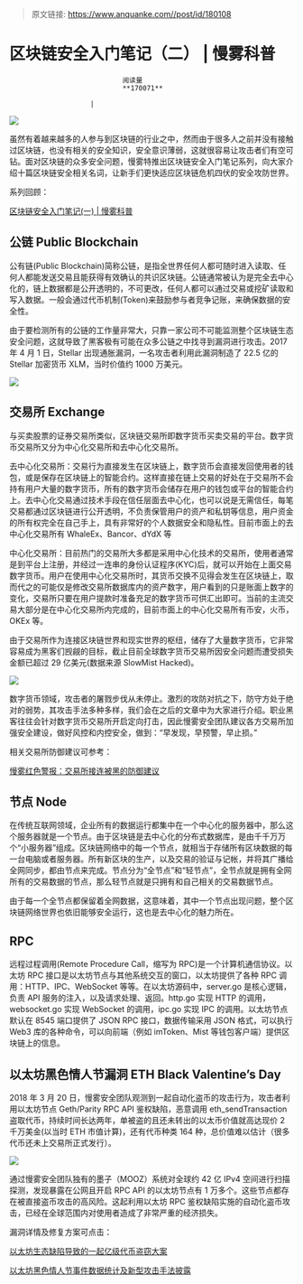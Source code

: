 > 原文链接: https://www.anquanke.com//post/id/180108 


# 区块链安全入门笔记（二） | 慢雾科普


                                阅读量   
                                **170071**
                            
                        |
                        
                                                                                    



[![](https://p0.ssl.qhimg.com/t0143f21b8852a1c67f.png)](https://p0.ssl.qhimg.com/t0143f21b8852a1c67f.png)



虽然有着越来越多的人参与到区块链的行业之中，然而由于很多人之前并没有接触过区块链，也没有相关的安全知识，安全意识薄弱，这就很容易让攻击者们有空可钻。面对区块链的众多安全问题，慢雾特推出区块链安全入门笔记系列，向大家介绍十篇区块链安全相关名词，让新手们更快适应区块链危机四伏的安全攻防世界。

系列回顾：

[区块链安全入门笔记(一) | 慢雾科普](https://mp.weixin.qq.com/s/xv4nFJVgKxgXkH7lveCRgQ)



## 公链 Public Blockchain

公有链(Public Blockchain)简称公链，是指全世界任何人都可随时进入读取、任何人都能发送交易且能获得有效确认的共识区块链。公链通常被认为是完全去中心化的，链上数据都是公开透明的，不可更改，任何人都可以通过交易或挖矿读取和写入数据。一般会通过代币机制(Token)来鼓励参与者竞争记账，来确保数据的安全性。

由于要检测所有的公链的工作量非常大，只靠一家公司不可能监测整个区块链生态安全问题，这就导致了黑客极有可能在众多公链之中找寻到漏洞进行攻击。2017 年 4 月 1 日，Stellar 出现通胀漏洞，一名攻击者利用此漏洞制造了 22.5 亿的 Stellar 加密货币 XLM，当时价值约 1000 万美元。

[![](https://p0.ssl.qhimg.com/t019ecb443917401f65.png)](https://p0.ssl.qhimg.com/t019ecb443917401f65.png)



## 交易所 Exchange

与买卖股票的证券交易所类似，区块链交易所即数字货币买卖交易的平台。数字货币交易所又分为中心化交易所和去中心化交易所。

去中心化交易所：交易行为直接发生在区块链上，数字货币会直接发回使用者的钱包，或是保存在区块链上的智能合约。这样直接在链上交易的好处在于交易所不会持有用户大量的数字货币，所有的数字货币会储存在用户的钱包或平台的智能合约上。去中心化交易通过技术手段在信任层面去中心化，也可以说是无需信任，每笔交易都通过区块链进行公开透明，不负责保管用户的资产和私钥等信息，用户资金的所有权完全在自己手上，具有非常好的个人数据安全和隐私性。目前市面上的去中心化交易所有 WhaleEx、Bancor、dYdX 等

中心化交易所：目前热门的交易所大多都是采用中心化技术的交易所，使用者通常是到平台上注册，并经过一连串的身份认证程序(KYC)后，就可以开始在上面交易数字货币。用户在使用中心化交易所时，其货币交换不见得会发生在区块链上，取而代之的可能仅是修改交易所数据库内的资产数字，用户看到的只是账面上数字的变化，交易所只要在用户提款时准备充足的数字货币可供汇出即可。当前的主流交易大部分是在中心化交易所内完成的，目前市面上的中心化交易所有币安，火币，OKEx 等。

由于交易所作为连接区块链世界和现实世界的枢纽，储存了大量数字货币，它非常容易成为黑客们觊觎的目标，截止目前全球数字货币交易所因安全问题而遭受损失金额已超过 29 亿美元(数据来源 SlowMist Hacked)。

[![](https://p3.ssl.qhimg.com/t0196ed1a8aeef199ab.png)](https://p3.ssl.qhimg.com/t0196ed1a8aeef199ab.png)

数字货币领域，攻击者的屠戮步伐从未停止。激烈的攻防对抗之下，防守方处于绝对的弱势，其攻击手法多种多样，我们会在之后的文章中为大家进行介绍。职业黑客往往会针对数字货币交易所开启定向打击，因此慢雾安全团队建议各方交易所加强安全建设，做好风控和内控安全，做到：“早发现，早预警，早止损。”

相关交易所防御建议可参考：

[慢雾红色警报：交易所接连被黑的防御建议](https://mp.weixin.qq.com/s/oZDEMyO5JkXNEeJ6PucLMA)



## 节点 Node

在传统互联网领域，企业所有的数据运行都集中在一个中心化的服务器中，那么这个服务器就是一个节点。由于区块链是去中心化的分布式数据库，是由千千万万个“小服务器”组成。区块链网络中的每一个节点，就相当于存储所有区块数据的每一台电脑或者服务器。所有新区块的生产，以及交易的验证与记帐，并将其广播给全网同步，都由节点来完成。节点分为“全节点”和“轻节点”，全节点就是拥有全网所有的交易数据的节点，那么轻节点就是只拥有和自己相关的交易数据节点。

由于每一个全节点都保留着全网数据，这意味着，其中一个节点出现问题，整个区块链网络世界也依旧能够安全运行，这也是去中心化的魅力所在。



## RPC

远程过程调用(Remote Procedure Call，缩写为 RPC)是一个计算机通信协议。以太坊 RPC 接口是以太坊节点与其他系统交互的窗口，以太坊提供了各种 RPC 调用：HTTP、IPC、WebSocket 等等。在以太坊源码中，server.go 是核心逻辑，负责 API 服务的注入，以及请求处理、返回。http.go 实现 HTTP 的调用，websocket.go 实现 WebSocket 的调用，ipc.go 实现 IPC 的调用。以太坊节点默认在 8545 端口提供了 JSON RPC 接口，数据传输采用 JSON 格式，可以执行 Web3 库的各种命令，可以向前端（例如 imToken、Mist 等钱包客户端）提供区块链上的信息。



## 以太坊黑色情人节漏洞 ETH Black Valentine’s Day

2018 年 3 月 20 日，慢雾安全团队观测到一起自动化盗币的攻击行为，攻击者利用以太坊节点 Geth/Parity RPC API 鉴权缺陷，恶意调用 eth_sendTransaction 盗取代币，持续时间长达两年，单被盗的且还未转出的以太币价值就高达现价 2 千万美金(以当时 ETH 市值计算)，还有代币种类 164 种，总价值难以估计（很多代币还未上交易所正式发行）。

[![](https://p3.ssl.qhimg.com/t01b12b806af406962c.png)](https://p3.ssl.qhimg.com/t01b12b806af406962c.png)

通过慢雾安全团队独有的墨子（MOOZ）系统对全球约 42 亿 IPv4 空间进行扫描探测，发现暴露在公网且开启 RPC API 的以太坊节点有 1 万多个。这些节点都存在被直接盗币攻击的高风险。这起利用以太坊 RPC 鉴权缺陷实施的自动化盗币攻击，已经在全球范围内对使用者造成了非常严重的经济损失。

漏洞详情及修复方案可点击：

[以太坊生态缺陷导致的一起亿级代币盗窃大案](https://mp.weixin.qq.com/s/Kk2lsoQ1679Gda56Ec-zJg)

[以太坊黑色情人节事件数据统计及新型攻击手法披露](https://mp.weixin.qq.com/s/JrsiT3t9x-4L9i3j1Ps5_A)
